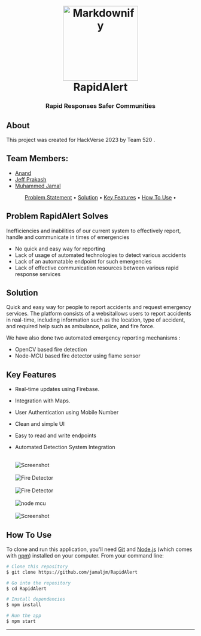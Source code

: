 

<h1 align="center">
  <br>
  <img src="https://i.imgur.com/VwbFOrL.png" alt="Markdownify" width="200">
  <br>
  RapidAlert
  <br>
</h1>

<h3 align="center">Rapid Responses Safer Communities</h3>


## About

This project was created for HackVerse 2023 by Team 520 . 
## Team Members:

- [Anand](https://github.com/zodwick)
- [Jeff Prakash](https://github.com/jeffprakash)
- [Muhammed Jamal](https://github.com/jamaljm)


<p align="center">
  <a href="#problem-rapidalert-solves">Problem Statement</a> •
   <a href="#solution">Solution</a> •
  <a href="#key-features">Key Features</a> •
  <a href="#how-to-use">How To Use</a> •

  
</p>



## Problem RapidAlert Solves
Inefficiencies and inabilities of our current system to effectively report, handle and communicate in times  of emergencies 

* No quick and easy way for reporting
* Lack of usage of automated technologies to detect various accidents
* Lack of an automatable endpoint for such emergencies
* Lack of effective communication resources between various rapid response services


## Solution
Quick and easy way for people to report accidents and request emergency services. The platform consists of a websitallows users to report accidents in real-time, including information such as the location, type of accident, and required help such as ambulance, police, and fire force.

We have also done two automated emergency reporting mechanisms :
*  OpenCV based fire detection
* Node-MCU based fire detector using flame sensor


## Key Features

* Real-time updates using Firebase.
* Integration with  Maps.
* User Authentication using Mobile Number
* Clean and simple UI
* Easy to read and write endpoints
* Automated Detection System Integration

 
   <br>
   <img src="https://i.imgur.com/nFPWkAf.png" alt="Screenshot" width="full">
   <br>
      <br>
  <img src="https://i.imgur.com/mYhwszG.png" alt="Fire Detector" width="full">
  <br>
   
   <br>
  <img src="https://i.imgur.com/Xuwc0qv.png" alt="Fire Detector" width="full">
  <br>
  

     <br>
  <img src="https://i.imgur.com/TdGhPOK.jpg" alt="node mcu" width="full">
  <br>
  
  
   <br>
  <img src="https://i.imgur.com/VqZsBaL.png" alt="Screenshot" width="full">
  <br>
  

  
  


## How To Use

To clone and run this application, you'll need [Git](https://git-scm.com) and [Node.js](https://nodejs.org/en/download/) (which comes with [npm](http://npmjs.com)) installed on your computer. From your command line:

```bash
# Clone this repository
$ git clone https://github.com/jamaljm/RapidAlert

# Go into the repository
$ cd RapidAlert

# Install dependencies
$ npm install

# Run the app
$ npm start
```



---



